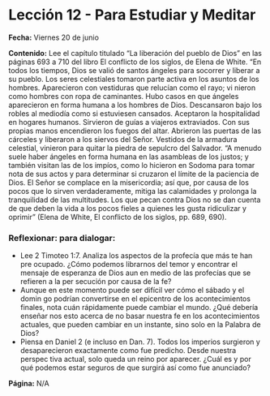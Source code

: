 # Lección 12 - Para Estudiar y Meditar

**Fecha:** Viernes 20 de junio

**Contenido:**
Lee el capítulo titulado “La liberación del pueblo de Dios” en las páginas 693 a
710 del libro El conflicto de los siglos, de Elena de White.
“En todos los tiempos, Dios se valió de santos ángeles para socorrer y
liberar a su pueblo. Los seres celestiales tomaron parte activa en los asuntos
de los hombres. Aparecieron con vestiduras que relucían como el rayo; vi­
nieron como hombres con ropa de caminantes. Hubo casos en que ángeles
aparecieron en forma humana a los hombres de Dios. Descansaron bajo los
robles al mediodía como si estuviesen cansados. Aceptaron la hospitalidad en
hogares humanos. Sirvieron de guías a viajeros extraviados. Con sus propias
manos encendieron los fuegos del altar. Abrieron las puertas de las cárceles y
liberaron a los siervos del Señor. Vestidos de la armadura celestial, vinieron
para quitar la piedra de sepulcro del Salvador.
“A menudo suele haber ángeles en forma humana en las asambleas de los
justos; y también visitan las de los impíos, como lo hicieron en Sodoma para
tomar nota de sus actos y para determinar si cruzaron el límite de la paciencia
de Dios. El Señor se complace en la misericordia; así que, por causa de los
pocos que lo sirven verdaderamente, mitiga las calamidades y prolonga la
tranquilidad de las multitudes. Los que pecan contra Dios no se dan cuenta de
que deben la vida a los pocos fieles a quienes les gusta ridiculizar y oprimir”
(Elena de White, El conflicto de los siglos, pp. 689, 690).

### Reflexionar: para dialogar:

- Lee 2 Timoteo 1:7. Analiza los aspectos de la profecía que más te han pre­
  ocupado. ¿Cómo podemos librarnos del temor y encontrar el mensaje de
  esperanza de Dios aun en medio de las profecías que se refieren a la per­
  secución por causa de la fe?
- Aunque en este momento puede ser difícil ver cómo el sábado y el domin­
  go podrían convertirse en el epicentro de los acontecimientos finales,
  nota cuán rápidamente puede cambiar el mundo. ¿Qué debería enseñar­
  nos esto acerca de no basar nuestra fe en los acontecimientos actuales,
  que pueden cambiar en un instante, sino solo en la Palabra de Dios?
- Piensa en Daniel 2 (e incluso en Dan. 7). Todos los imperios surgieron y
  desaparecieron exactamente como fue predicho. Desde nuestra perspec­
  tiva actual, solo queda un reino por aparecer. ¿Cuál es y por qué podemos
  estar seguros de que surgirá así como fue anunciado?

**Página:** N/A
